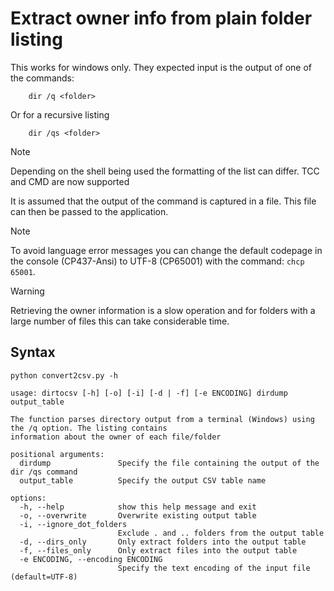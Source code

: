 # Extract owner info from plain folder listing
This works for windows only. They expected input is the output
of one of the commands:

```shell
    dir /q <folder>
```

Or for a recursive listing

```shell
    dir /qs <folder>
```

> [!Note]
> Depending on the shell being used the formatting of the list can differ. TCC and CMD are now supported

It is assumed that the output of the command is captured in a file. This file can 
then be passed to the application.

> [!Note]
> To avoid language error messages you can change the default codepage in the console (CP437-Ansi) to UTF-8 (CP65001) with the command: `chcp 65001`.

> [!Warning]
> Retrieving the owner information is a slow operation and for folders with a large number of files this can take considerable time.


## Syntax

```shell
python convert2csv.py -h
```

```text
usage: dirtocsv [-h] [-o] [-i] [-d | -f] [-e ENCODING] dirdump output_table

The function parses directory output from a terminal (Windows) using the /q option. The listing contains
information about the owner of each file/folder

positional arguments:
  dirdump               Specify the file containing the output of the dir /qs command
  output_table          Specify the output CSV table name

options:
  -h, --help            show this help message and exit
  -o, --overwrite       Overwrite existing output table
  -i, --ignore_dot_folders
                        Exclude . and .. folders from the output table
  -d, --dirs_only       Only extract folders into the output table
  -f, --files_only      Only extract files into the output table
  -e ENCODING, --encoding ENCODING
                        Specify the text encoding of the input file (default=UTF-8)
```
